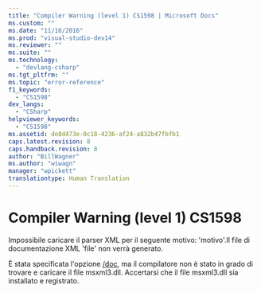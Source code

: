 ```yaml
---
title: "Compiler Warning (level 1) CS1598 | Microsoft Docs"
ms.custom: ""
ms.date: "11/16/2016"
ms.prod: "visual-studio-dev14"
ms.reviewer: ""
ms.suite: ""
ms.technology: 
  - "devlang-csharp"
ms.tgt_pltfrm: ""
ms.topic: "error-reference"
f1_keywords: 
  - "CS1598"
dev_langs: 
  - "CSharp"
helpviewer_keywords: 
  - "CS1598"
ms.assetid: de8d473e-0c18-4236-af24-a832b47fbfb1
caps.latest.revision: 8
caps.handback.revision: 8
author: "BillWagner"
ms.author: "wiwagn"
manager: "wpickett"
translationtype: Human Translation
---
```

# Compiler Warning (level 1) CS1598
Impossibile caricare il parser XML per il seguente motivo: 'motivo'.Il file di documentazione XML 'file' non verrà generato.  
  
 È stata specificata l'opzione [\/doc](../../../csharp/language-reference/compiler-options/doc-compiler-option.md), ma il compilatore non è stato in grado di trovare e caricare il file msxml3.dll.  Accertarsi che il file msxml3.dll sia installato e registrato.